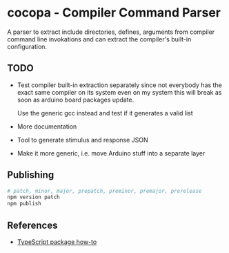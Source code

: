 # cocopa - Compiler Command Parser
A parser to extract include directories, defines, arguments from compiler command line invokations and can extract the compiler's built-in configuration.

## TODO
* Test compiler built-in extraction separately since not everybody has the exact same compiler on its system even on my system this will break as soon as arduino board packages update.  
  
  Use the generic gcc instead and test if it generates a valid list
* More documentation
* Tool to generate stimulus and response JSON
* Make it more generic, i.e. move Arduino stuff into a separate layer

## Publishing
```bash
# patch, minor, major, prepatch, preminor, premajor, prerelease
npm version patch 
npm publish
```

## References
* [TypeScript package how-to](https://itnext.io/step-by-step-building-and-publishing-an-npm-typescript-package-44fe7164964c)
